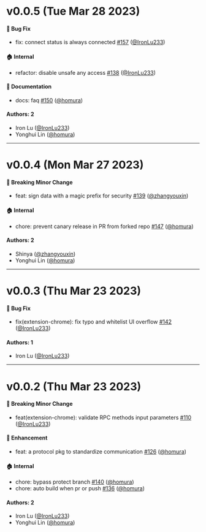 # v0.0.5 (Tue Mar 28 2023)

#### 🐛 Bug Fix

- fix: connect status is always connected [#157](https://github.com/ckb-js/nexus/pull/157) ([@IronLu233](https://github.com/IronLu233))

#### 🏠 Internal

- refactor: disable unsafe any access [#138](https://github.com/ckb-js/nexus/pull/138) ([@IronLu233](https://github.com/IronLu233))

#### 📝 Documentation

- docs: faq [#150](https://github.com/ckb-js/nexus/pull/150) ([@homura](https://github.com/homura))

#### Authors: 2

- Iron Lu ([@IronLu233](https://github.com/IronLu233))
- Yonghui Lin ([@homura](https://github.com/homura))

---

# v0.0.4 (Mon Mar 27 2023)

#### 🔨 Breaking Minor Change

- feat: sign data with a magic prefix for security [#139](https://github.com/ckb-js/nexus/pull/139) ([@zhangyouxin](https://github.com/zhangyouxin))

#### 🏠 Internal

- chore: prevent canary release in PR from forked repo [#147](https://github.com/ckb-js/nexus/pull/147) ([@homura](https://github.com/homura))

#### Authors: 2

- Shinya ([@zhangyouxin](https://github.com/zhangyouxin))
- Yonghui Lin ([@homura](https://github.com/homura))

---

# v0.0.3 (Thu Mar 23 2023)

#### 🐛 Bug Fix

- fix(extension-chrome): fix typo and whitelist UI overflow [#142](https://github.com/ckb-js/nexus/pull/142) ([@IronLu233](https://github.com/IronLu233))

#### Authors: 1

- Iron Lu ([@IronLu233](https://github.com/IronLu233))

---

# v0.0.2 (Thu Mar 23 2023)

#### 🔨 Breaking Minor Change

- feat(extension-chrome): validate RPC methods input parameters [#110](https://github.com/ckb-js/nexus/pull/110) ([@IronLu233](https://github.com/IronLu233))

#### 🚀 Enhancement

- feat: a protocol pkg to standardize communication [#126](https://github.com/ckb-js/nexus/pull/126) ([@homura](https://github.com/homura))

#### 🏠 Internal

- chore: bypass protect branch [#140](https://github.com/ckb-js/nexus/pull/140) ([@homura](https://github.com/homura))
- chore: auto build when pr or push [#136](https://github.com/ckb-js/nexus/pull/136) ([@homura](https://github.com/homura))

#### Authors: 2

- Iron Lu ([@IronLu233](https://github.com/IronLu233))
- Yonghui Lin ([@homura](https://github.com/homura))
